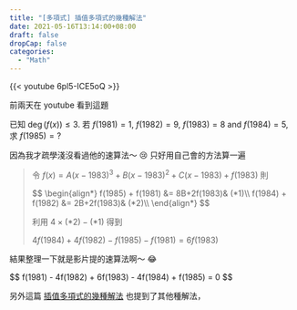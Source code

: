 ```yaml
---
title: "[多項式] 插值多項式的幾種解法"
date: 2021-05-16T13:14:00+08:00
draft: false
dropCap: false
categories:
  - "Math"
---
```


{{< youtube 6pl5-ICE5oQ >}}

<!--more-->

前兩天在 youtube 看到這題

已知 $\deg(f(x))\le3$. 若 $f(1981) = 1$, $f(1982) = 9$, $f(1983) = 8$ and $f(1984)=5$, 求 $f(1985)=?$

因為我才疏學淺沒看過他的速算法～ 😢 只好用自己會的方法算一遍

> 令 $f(x) = A{(x-1983)}^3+B{(x-1983)}^2+C(x-1983)+f(1983)$ 則
>
> <div>
> $$
> \begin{align*}
> f(1985) + f(1981) &= 8B+2f(1983)& (*1)\\
> f(1984) + f(1982) &= 2B+2f(1983)& (*2)\\
> \end{align*}
> $$
> </div>
>
> 利用 $4\times(*2)-(*1)$ 得到
>
> $4f(1984) + 4f(1982) - f(1985) - f(1981) = 6f(1983)$

結果整理一下就是影片提的速算法啊～ 😂

<div>
$$
f(1981) - 4f(1982) + 6f(1983) - 4f(1984) + f(1985) = 0
$$
</div>

另外這篇 [插值多項式的幾種解法](https://armopenmath.wordpress.com/2012/08/07/%E6%8F%92%E5%80%BC%E5%A4%9A%E9%A0%85%E5%BC%8F%E7%9A%84%E5%B9%BE%E7%A8%AE%E8%A7%A3%E6%B3%95-13/) 也提到了其他種解法，
